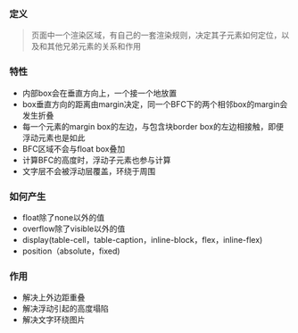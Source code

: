 ### 定义

> 页面中一个渲染区域，有自己的一套渲染规则，决定其子元素如何定位，以及和其他兄弟元素的关系和作用

### 特性

- 内部box会在垂直方向上，一个接一个地放置
- box垂直方向的距离由margin决定，同一个BFC下的两个相邻box的margin会发生折叠
- 每一个元素的margin box的左边，与包含块border box的左边相接触，即便浮动元素也是如此
- BFC区域不会与float box叠加
- 计算BFC的高度时，浮动子元素也参与计算
- 文字层不会被浮动层覆盖，环绕于周围

### 如何产生

- float除了none以外的值
- overflow除了visible以外的值
- display(table-cell，table-caption，inline-block，flex，inline-flex)
- position（absolute，fixed)

### 作用

- 解决上外边距重叠
- 解决浮动引起的高度塌陷
- 解决文字环绕图片